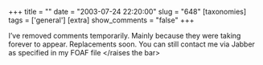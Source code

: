 +++
title = ""
date = "2003-07-24 22:20:00"
slug = "648"
[taxonomies]
tags = ['general']
[extra]
show_comments = "false"
+++

I’ve removed comments temporarily. Mainly because they were taking forever to appear. Replacements soon. You can still contact me via Jabber as specified in my FOAF file &lt;/raises the bar&gt;
